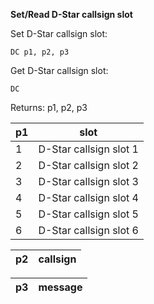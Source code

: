 __Set/Read D-Star callsign slot__

Set D-Star callsign slot:

	DC p1, p2, p3

Get D-Star callsign slot:

	DC

Returns: p1, p2, p3
	
|p1|slot
|---|---|
|1|D-Star callsign slot 1
|2|D-Star callsign slot 2
|3|D-Star callsign slot 3
|4|D-Star callsign slot 4
|5|D-Star callsign slot 5
|6|D-Star callsign slot 6

|p2|callsign|
|---|---|

|p3|message|
|---|---|
